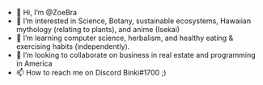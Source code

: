 - 👋 Hi, I’m @ZoeBra
- 👀 I’m interested in Science, Botany, sustainable ecosystems, Hawaiian mythology (relating to plants), and anime (Isekai)
- 🌱 I’m learning computer science, herbalism, and healthy eating & exercising habits (independently). 
- 💞️ I’m looking to collaborate on business in real estate and programming in America
- 📫 How to reach me on Discord Binki#1700 ;) 


